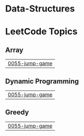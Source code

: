 # Data-Structures
<!---LeetCode Topics Start-->
# LeetCode Topics
## Array
|  |
| ------- |
| [0055-jump-game](https://github.com/bindudokala/Data-Structures/tree/master/0055-jump-game) |
## Dynamic Programming
|  |
| ------- |
| [0055-jump-game](https://github.com/bindudokala/Data-Structures/tree/master/0055-jump-game) |
## Greedy
|  |
| ------- |
| [0055-jump-game](https://github.com/bindudokala/Data-Structures/tree/master/0055-jump-game) |
<!---LeetCode Topics End-->